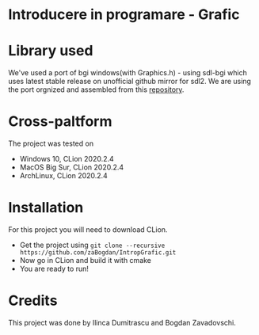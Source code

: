 # Introducere in programare - Grafic


# Library used
We've used a port of bgi windows(with Graphics.h) - using sdl-bgi which  uses latest stable release on unofficial github mirror for sdl2. We are using the port orgnized and assembled from this [repository](https://github.com/AntohiRobert/BGI-port).

# Cross-paltform
The project was tested on 
* Windows 10, CLion 2020.2.4
* MacOS Big Sur, CLion 2020.2.4
* ArchLinux, CLion 2020.2.4
 
# Installation
For this project you will need to download CLion. 
* Get the project using `git clone --recursive https://github.com/zaBogdan/IntropGrafic.git`
* Now go in CLion and build it with cmake
* You are ready to run!

# Credits
This project was done by Ilinca Dumitrascu and Bogdan Zavadovschi. 

